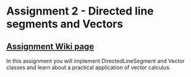 # Assignment 2 - Directed line segments and Vectors

## [Assignment Wiki page](../../wiki/Assignment-2)

In this assignment you will implement DirectedLineSegment and Vector classes 
and learn about a practical application of vector calculus.
